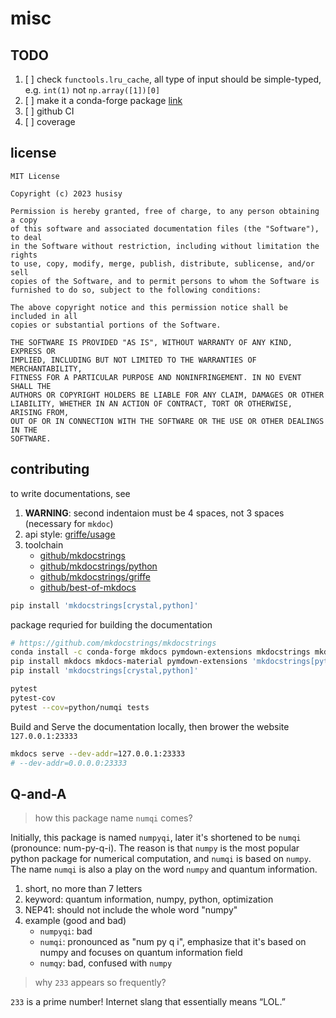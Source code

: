 # misc

## TODO

1. [ ] check `functools.lru_cache`, all type of input should be simple-typed, e.g. `int(1)` not `np.array([1])[0]`
2. [ ] make it a conda-forge package [link](https://conda-forge.org/docs/maintainer/adding_pkgs.html#the-staging-process)
3. [ ] github CI
4. [ ] coverage

## license

```text
MIT License

Copyright (c) 2023 husisy

Permission is hereby granted, free of charge, to any person obtaining a copy
of this software and associated documentation files (the "Software"), to deal
in the Software without restriction, including without limitation the rights
to use, copy, modify, merge, publish, distribute, sublicense, and/or sell
copies of the Software, and to permit persons to whom the Software is
furnished to do so, subject to the following conditions:

The above copyright notice and this permission notice shall be included in all
copies or substantial portions of the Software.

THE SOFTWARE IS PROVIDED "AS IS", WITHOUT WARRANTY OF ANY KIND, EXPRESS OR
IMPLIED, INCLUDING BUT NOT LIMITED TO THE WARRANTIES OF MERCHANTABILITY,
FITNESS FOR A PARTICULAR PURPOSE AND NONINFRINGEMENT. IN NO EVENT SHALL THE
AUTHORS OR COPYRIGHT HOLDERS BE LIABLE FOR ANY CLAIM, DAMAGES OR OTHER
LIABILITY, WHETHER IN AN ACTION OF CONTRACT, TORT OR OTHERWISE, ARISING FROM,
OUT OF OR IN CONNECTION WITH THE SOFTWARE OR THE USE OR OTHER DEALINGS IN THE
SOFTWARE.
```

## contributing

to write documentations, see

1. **WARNING**: second indentaion must be 4 spaces, not 3 spaces (necessary for `mkdoc`)
2. api style: [griffe/usage](https://mkdocstrings.github.io/griffe/docstrings/)
3. toolchain
    * [github/mkdocstrings](https://github.com/mkdocstrings/mkdocstrings)
    * [github/mkdocstrings/python](https://github.com/mkdocstrings/python)
    * [github/mkdocstrings/griffe](https://github.com/mkdocstrings/griffe)
    * [github/best-of-mkdocs](https://github.com/mkdocs/best-of-mkdocs)

```bash
pip install 'mkdocstrings[crystal,python]'
```

package requried for building the documentation

```bash
# https://github.com/mkdocstrings/mkdocstrings
conda install -c conda-forge mkdocs pymdown-extensions mkdocstrings mkdocs-material mkdocstrings-python
pip install mkdocs mkdocs-material pymdown-extensions 'mkdocstrings[python]' mkdocs-material
pip install 'mkdocstrings[crystal,python]'

pytest
pytest-cov
pytest --cov=python/numqi tests
```

Build and Serve the documentation locally, then brower the website `127.0.0.1:23333`

```bash
mkdocs serve --dev-addr=127.0.0.1:23333
# --dev-addr=0.0.0.0:23333
```

## Q-and-A

> how this package name `numqi` comes?

Initially, this package is named `numpyqi`, later it's shortened to be `numqi` (pronounce: num-py-q-i). The reason is that `numpy` is the most popular python package for numerical computation, and `numqi` is based on `numpy`. The name `numqi` is also a play on the word `numpy` and quantum information.

1. short, no more than 7 letters
2. keyword: quantum information, numpy, python, optimization
3. NEP41: should not include the whole word "numpy"
4. example (good and bad)
    * `numpyqi`: bad
    * `numqi`: pronounced as "num py q i", emphasize that it's based on numpy and focuses on quantum information field
    * `numqy`: bad, confused with `numpy`

> why `233` appears so frequently?

`233` is a prime number! Internet slang that essentially means “LOL.”
